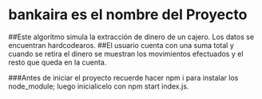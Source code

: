# bankaira es el nombre del Proyecto

##Este algoritmo simula la extracción de dinero de un cajero. Los datos se encuentran hardcodearos.
##El usuario cuenta con una suma total y cuando se retira el dinero se muestran los movimientos efectuados y el resto que queda en la cuenta.

###Antes de iniciar el proyecto recuerde hacer npm i para instalar los node_module; luego inicialicelo con npm start index.js.
